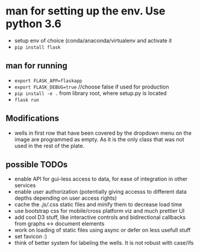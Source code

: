 # man for setting up the env. Use python 3.6
* setup env of choice (conda/anaconda/virtualenv and activate it
* `pip install flask`

## man for running
* `export FLASK_APP=flaskapp`
* `export FLASK_DEBUG=true` //choose false if used for production
* `pip install -e .` from library root, where setup.py is located
* `flask run`

## Modifications
* wells in first row that have been covered by the dropdown menu on the image are programmed as empty. As it is the only class that was not used in the rest of the plate.

## possible TODOs
* enable API for gui-less access to data, for ease of integration in other services
* enable user authorization (potentially giving accesss to different data depths depending on user access rights)
* cache the *.js/*.css static files and minify them to decrease load time
* use bootstrap css for mobile/cross platform viz and much prettier UI
* add cool D3 stuff, like interactive controls and bidirectional callbacks from graphs <-> document elements 
* work on loading of static files using async or defer on less usefull stuff
* set favicon :)
* think of better system for labeling the wells. It is not robust with case/ifs
